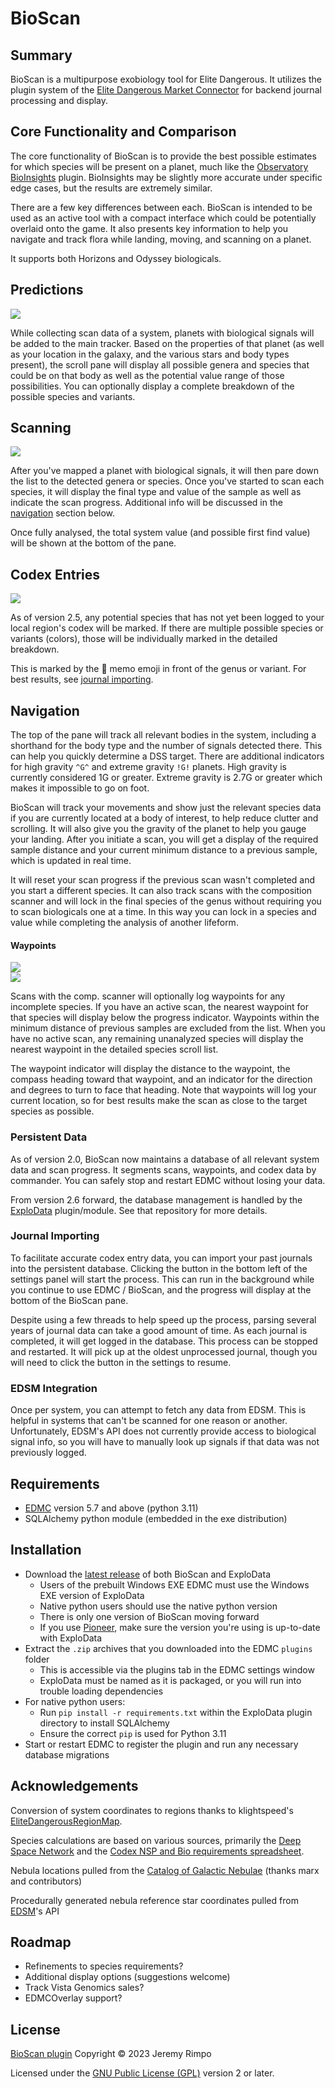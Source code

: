 # BioScan

## Summary

BioScan is a multipurpose exobiology tool for Elite Dangerous. It utilizes the plugin system of the [Elite Dangerous
Market Connector][EDMC] for backend journal processing and display.

## Core Functionality and Comparison

The core functionality of BioScan is to provide the best possible estimates for which species will be present on a
planet, much like the [Observatory] [BioInsights] plugin. BioInsights may be slightly more accurate under specific edge
cases, but the results are extremely similar.

There are a few key differences between each. BioScan is intended to be used as an active tool with a compact
interface which could be potentially overlaid onto the game. It also presents key information to help you navigate and
track flora while landing, moving, and scanning on a planet.

It supports both Horizons and Odyssey biologicals.

## Predictions

<img src="BioScan-FSS.png">

While collecting scan data of a system, planets with biological signals will be added to the main tracker. Based on the
properties of that planet (as well as your location in the galaxy, and the various stars and body types present), the
scroll pane will display all possible genera and species that could be on that body as well as the potential value range
of those possibilities. You can optionally display a complete breakdown of the possible species and variants.

## Scanning

<img src="BioScan-SAA-Prog-2.png">

After you've mapped a planet with biological signals, it will then pare down the list to the detected genera or species.
Once you've started to scan each species, it will display the final type and value of the sample as well as indicate the
scan progress. Additional info will be discussed in the [navigation](#navigation) section below.

Once fully analysed, the total system value (and possible first find value) will be shown at the bottom of the pane.

## Codex Entries

<img src="BioScan-Codex.png">

As of version 2.5, any potential species that has not yet been logged to your local region's codex will be marked. If
there are multiple possible species or variants (colors), those will be individually marked in the detailed breakdown.

This is marked by the 📝 memo emoji in front of the genus or variant. For best results,
see [journal importing](#journal-importing).

## Navigation

The top of the pane will track all relevant bodies in the system, including a shorthand for the body type and the number
of signals detected there. This can help you quickly determine a DSS target. There are additional indicators for high
gravity `^G^` and extreme gravity `!G!` planets. High gravity is currently considered 1G or greater. Extreme gravity
is 2.7G or greater which makes it impossible to go on foot.

BioScan will track your movements and show just the relevant species data if you are currently located at a body of
interest, to help reduce clutter and scrolling. It will also give you the gravity of the planet to help you gauge your
landing. After you initiate a scan, you will get a display of the required sample distance and your current minimum
distance to a previous sample, which is updated in real time.

It will reset your scan progress if the previous scan wasn't completed and you start a different species. It can also
track scans with the composition scanner and will lock in the final species of the genus without requiring you to scan
biologicals one at a time. In this way you can lock in a species and value while completing the analysis of another
lifeform.

#### Waypoints

<img src="BioScan-Waypoints.png"><br><img src="BioScan-Active-Waypoint.png">

Scans with the comp. scanner will optionally log waypoints for any incomplete species. If you have an active scan, the
nearest waypoint for that species will display below the progress indicator. Waypoints within the minimum distance of
previous samples are excluded from the list. When you have no active scan, any remaining unanalyzed species will display
the nearest waypoint in the detailed species scroll list.

The waypoint indicator will display the distance to the waypoint, the compass heading toward that waypoint, and an
indicator for the direction and degrees to turn to face that heading. Note that waypoints will log your current
location, so for best results make the scan as close to the target species as possible.

### Persistent Data

As of version 2.0, BioScan now maintains a database of all relevant system data and scan progress. It segments scans,
waypoints, and codex data by commander. You can safely stop and restart EDMC without losing your data.

From version 2.6 forward, the database management is handled by the [ExploData] plugin/module. See that repository for
more details.

### Journal Importing

To facilitate accurate codex entry data, you can import your past journals into the persistent database. Clicking the
button in the bottom left of the settings panel will start the process. This can run in the background while you
continue to use EDMC / BioScan, and the progress will display at the bottom of the BioScan pane.

Despite using a few threads to help speed up the process, parsing several years of journal data can take a good amount
of time. As each journal is completed, it will get logged in the database. This process can be stopped and restarted. It
will pick up at the oldest unprocessed journal, though you will need to click the button in the settings to resume.

### EDSM Integration

Once per system, you can attempt to fetch any data from EDSM. This is helpful in systems that can't be scanned for one
reason or another. Unfortunately, EDSM's API does not currently provide access to biological signal info, so you will
have to manually look up signals if that data was not previously logged.

## Requirements
* [EDMC] version 5.7 and above (python 3.11)
* SQLAlchemy python module (embedded in the exe distribution)

## Installation

* Download the [latest release] of both BioScan and ExploData
  * Users of the prebuilt Windows EXE EDMC must use the Windows EXE version of ExploData
  * Native python users should use the native python version
  * There is only one version of BioScan moving forward
  * If you use [Pioneer], make sure the version you're using is up-to-date with ExploData
* Extract the `.zip` archives that you downloaded into the EDMC `plugins` folder
  * This is accessible via the plugins tab in the EDMC settings window
  * ExploData must be named as it is packaged, or you will run into trouble loading dependencies
* For native python users:
  * Run `pip install -r requirements.txt` within the ExploData plugin directory to install SQLAlchemy
  * Ensure the correct `pip` is used for Python 3.11
* Start or restart EDMC to register the plugin and run any necessary database migrations

## Acknowledgements

Conversion of system coordinates to regions thanks to klightspeed's [EliteDangerousRegionMap].

Species calculations are based on various sources, primarily the 
[Deep Space Network] and the
[Codex NSP and Bio requirements spreadsheet][Bio req spreadsheet].

Nebula locations pulled from the [Catalog of Galactic Nebulae] (thanks marx and contributors)

Procedurally generated nebula reference star coordinates pulled from [EDSM]'s API

## Roadmap

* Refinements to species requirements?
* Additional display options (suggestions welcome)
* Track Vista Genomics sales?
* EDMCOverlay support?

## License

[BioScan plugin][BioScan] Copyright © 2023 Jeremy Rimpo

Licensed under the [GNU Public License (GPL)][GPLv2] version 2 or later.

[EDMC]: https://github.com/EDCD/EDMarketConnector/wiki
[EDSM]: https://www.edsm.net/
[Deep Space Network]: https://ed-dsn.net/
[Bio req spreadsheet]: https://docs.google.com/spreadsheets/d/1nV_UD_0kIxkWAHhAqvf62ILHpbYzdZpJ53CqPHn3qlA/
[EliteDangerousRegionMap]: https://github.com/klightspeed/EliteDangerousRegionMap/
[Catalog of Galactic Nebulae]: https://forums.frontier.co.uk/threads/catalogue-of-galactic-nebulae-submit-your-planetary-nebulae.511743/
[BioScan]: https://github.com/Silarn/EDMC-BioScan
[Pioneer]: https://github.com/Silarn/EDMC-Pioneer
[ExploData]: https://github.com/Silarn/EDMC-ExploData
[Observatory]: https://github.com/Xjph/ObservatoryCore
[BioInsights]: https://edjp.colacube.net/observatory
[latest release]: https://github.com/Silarn/EDMC-BioScan/releases/latest
[GPLv2]: http://www.gnu.org/licenses/gpl-2.0.html
